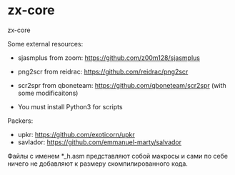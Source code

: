 # zx-core
zx-core

Some external resources:

* sjasmplus from zoom: https://github.com/z00m128/sjasmplus
* png2scr from reidrac: https://github.com/reidrac/png2scr
* scr2spr from qboneteam: https://github.com/qboneteam/scr2spr (with some modificaitons)

* You must install Python3 for scripts

Packers:

* upkr: https://github.com/exoticorn/upkr
* savlador: https://github.com/emmanuel-marty/salvador


Файлы с именем *_h.asm представляют собой макросы и сами по себе ничего не добавляют к размеру скомпилированного кода.
